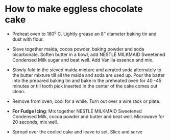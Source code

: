 # How to make eggless chocolate cake

- Preheat oven to 180⁰ C. Lightly grease an 8” diameter baking tin and dust with flour.
   
- Sieve together maida, cocoa powder, baking powder and soda bicarbonate. Soften butter in a bowl, add NESTLÉ MILKMAID Sweetened Condensed Milk sugar and beat well. Add Vanilla essence and mix.
   
- Slowly fold in the sieved maida mixture and aerated soda alternately to the butter mixture till all the maida and soda are used up. Pour the batter into the prepared baking tin and bake in the preheated oven for 40 -45 minutes or till tooth pick inserted in the center of the cake comes out clean.
   
- Remove from oven, cool for a while. Turn out over a wire rack or plate.
   
- **For Fudge Icing**: Mix together NESTLÉ MILKMAID Sweetened Condensed Milk, cocoa powder and butter and beat well. Microwave for 20 seconds, mix well.
   
- Spread over the cooled cake and leave to set. Slice and serve